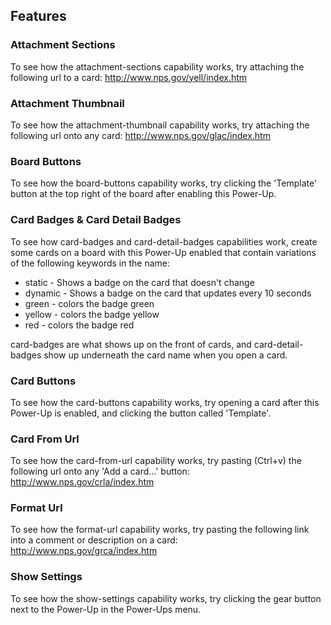 ## Features

### Attachment Sections
To see how the attachment-sections capability works, try attaching the following url to a card: http://www.nps.gov/yell/index.htm

### Attachment Thumbnail
To see how the attachment-thumbnail capability works, try attaching the following url onto any card: http://www.nps.gov/glac/index.htm

### Board Buttons
To see how the board-buttons capability works, try clicking the 'Template' button at the top right of the board after enabling this Power-Up.

### Card Badges & Card Detail Badges
To see how card-badges and card-detail-badges capabilities work, create some cards on a board with this Power-Up enabled that contain variations of the following keywords in the name:

- static - Shows a badge on the card that doesn't change
- dynamic - Shows a badge on the card that updates every 10 seconds
- green - colors the badge green
- yellow - colors the badge yellow
- red - colors the badge red

card-badges are what shows up on the front of cards, and card-detail-badges show up underneath the card name when you open a card.

### Card Buttons
To see how the card-buttons capability works, try opening a card after this Power-Up is enabled, and clicking the button called 'Template'.

### Card From Url
To see how the card-from-url capability works, try pasting (Ctrl+v) the following url onto any 'Add a card...' button: http://www.nps.gov/crla/index.htm

### Format Url
To see how the format-url capability works, try pasting the following link into a comment or description on a card: http://www.nps.gov/grca/index.htm

### Show Settings
To see how the show-settings capability works, try clicking the gear button next to the Power-Up in the Power-Ups menu.
